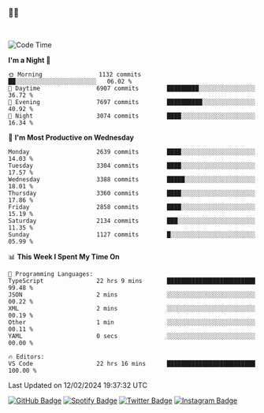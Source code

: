 ### 🤙🍺

<!-- <a href="https://github-readme-stats.vercel.app/api?username=hzak2xx&count_private=true&show_icons=true&theme=dracula">
  <img align="center" src="https://github-readme-stats.vercel.app/api?username=hzak2xx&count_private=true&show_icons=true&theme=dracula" />
</a>
</br> -->
</br>

<!--START_SECTION:waka-->
![Code Time](http://img.shields.io/badge/Code%20Time-3%2C063%20hrs%2046%20mins-blue)

**I'm a Night 🦉** 

```text
🌞 Morning                1132 commits        ██░░░░░░░░░░░░░░░░░░░░░░░   06.02 % 
🌆 Daytime                6907 commits        █████████░░░░░░░░░░░░░░░░   36.72 % 
🌃 Evening                7697 commits        ██████████░░░░░░░░░░░░░░░   40.92 % 
🌙 Night                  3074 commits        ████░░░░░░░░░░░░░░░░░░░░░   16.34 % 
```
📅 **I'm Most Productive on Wednesday** 

```text
Monday                   2639 commits        ████░░░░░░░░░░░░░░░░░░░░░   14.03 % 
Tuesday                  3304 commits        ████░░░░░░░░░░░░░░░░░░░░░   17.57 % 
Wednesday                3388 commits        █████░░░░░░░░░░░░░░░░░░░░   18.01 % 
Thursday                 3360 commits        ████░░░░░░░░░░░░░░░░░░░░░   17.86 % 
Friday                   2858 commits        ████░░░░░░░░░░░░░░░░░░░░░   15.19 % 
Saturday                 2134 commits        ███░░░░░░░░░░░░░░░░░░░░░░   11.35 % 
Sunday                   1127 commits        █░░░░░░░░░░░░░░░░░░░░░░░░   05.99 % 
```


📊 **This Week I Spent My Time On** 

```text
💬 Programming Languages: 
TypeScript               22 hrs 9 mins       █████████████████████████   99.48 % 
JSON                     2 mins              ░░░░░░░░░░░░░░░░░░░░░░░░░   00.22 % 
XML                      2 mins              ░░░░░░░░░░░░░░░░░░░░░░░░░   00.19 % 
Other                    1 min               ░░░░░░░░░░░░░░░░░░░░░░░░░   00.11 % 
YAML                     0 secs              ░░░░░░░░░░░░░░░░░░░░░░░░░   00.00 % 

🔥 Editors: 
VS Code                  22 hrs 16 mins      █████████████████████████   100.00 % 
```


 Last Updated on 12/02/2024 19:37:32 UTC
<!--END_SECTION:waka-->

[![GitHub Badge](https://img.shields.io/badge/GitHub-100000?style=for-the-badge&logo=github&logoColor=white)](https://github.com/hzak2xx)
[![Spotify Badge](https://img.shields.io/badge/Spotify-1ED760?&style=for-the-badge&logo=spotify&logoColor=white)](https://open.spotify.com/user/uf90s6sbbh75a1mt44clkhkvf)
[![Twitter Badge](https://img.shields.io/badge/Twitter-1DA1F2?style=for-the-badge&logo=twitter&logoColor=white)](https://twitter.com/hzak2xx)
[![Instagram Badge](https://img.shields.io/badge/Instagram-E4405F?style=for-the-badge&logo=instagram&logoColor=white)](https://www.instagram.com/hzak2xx/)
